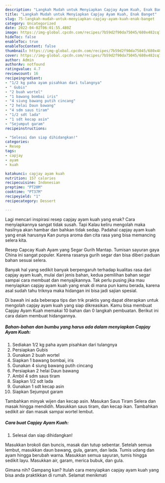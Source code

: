 ```yaml
---
description: "Langkah Mudah untuk Menyiapkan Capjay Ayam Kuah, Enak Banget"
title: "Langkah Mudah untuk Menyiapkan Capjay Ayam Kuah, Enak Banget"
slug: 75-langkah-mudah-untuk-menyiapkan-capjay-ayam-kuah-enak-banget
category: Uncategorized
date: 2022-04-02T06:01:55.480Z
image: https://img-global.cpcdn.com/recipes/7b59d2f90da75045/680x482cq70/capjay-ayam-kuah-foto-resep-utama.jpg
hideToc: false
enableToc: true
enableTocContent: false
thumbnail: https://img-global.cpcdn.com/recipes/7b59d2f90da75045/680x482cq70/capjay-ayam-kuah-foto-resep-utama.jpg
cover: https://img-global.cpcdn.com/recipes/7b59d2f90da75045/680x482cq70/capjay-ayam-kuah-foto-resep-utama.jpg
author: Admin
authorAv: notfound
ratingvalue: 4.7
reviewcount: 16
recipeingredient:
- "1/2 kg paha ayam pisahkan dari tulangnya"
- " Gubis"
- "2 buah wortel"
- "1 bawang bombai iris"
- "4 siung bawang putih cincang"
- "2 helai Daun bawang"
- "4 sdm saus tiram"
- "1/2 sdt lada"
- "1 sdt kecap asin"
- "Sejumput garam"
recipeinstructions:

- "Selesai dan siap dihidangkan!"
categories:
- Resep
tags:
- capjay
- ayam
- kuah

katakunci: capjay ayam kuah 
nutrition: 157 calories
recipecuisine: Indonesian
preptime: "PT20M"
cooktime: "PT37M"
recipeyield: "1"
recipecategory: Dessert

---
```



Lagi mencari inspirasi resep capjay ayam kuah yang enak? Cara menyiapkannya sangat tidak susah. Tapi Kalau keliru mengolah maka hasilnya akan hambar dan bahkan tidak sedap. Padahal capjay ayam kuah yang enak harusnya Kan punya aroma dan cita rasa yang bisa memancing selera kita.


Resep Capcay Kuah Ayam yang Segar Gurih Mantap. Tumisan sayuran gaya China ini sangat populer. Karena rasanya gurih segar dan bisa diberi paduan bahan sesuai selera.

Banyak hal yang sedikit banyak berpengaruh terhadap kualitas rasa dari capjay ayam kuah, mulai dari jenis bahan, kedua pemilihan bahan segar sampai cara membuat dan menyajikannya. Tak perlu pusing jika mau menyiapkan capjay ayam kuah yang enak di mana pun kamu berada, karena asal sudah tahu triknya maka hidangan ini bisa jadi sajian spesial.


Di bawah ini ada beberapa tips dan trik praktis yang dapat diterapkan untuk mengolah capjay ayam kuah yang siap dikreasikan. Kamu bisa membuat Capjay Ayam Kuah memakai 10 bahan dan 0 langkah pembuatan. Berikut ini cara dalam membuat hidangannya.

<!--inarticleads1-->

##### Bahan-bahan dan bumbu yang harus ada dalam menyiapkan Capjay Ayam Kuah:

1. Sediakan 1/2 kg paha ayam pisahkan dari tulangnya
1. Persiapkan  Gubis
1. Gunakan 2 buah wortel
1. Siapkan 1 bawang bombai, iris
1. Gunakan 4 siung bawang putih cincang
1. Persiapkan 2 helai Daun bawang
1. Ambil 4 sdm saus tiram
1. Siapkan 1/2 sdt lada
1. Gunakan 1 sdt kecap asin
1. Siapkan Sejumput garam


Tambahkan minyak wijen dan kecap asin. Masukan Saus Tiram Selera dan masak hingga mendidih. Masukkan saus tiram, dan kecap ikan. Tambahkan sedikit air dan masak sampai wortel lembut. 

<!--inarticleads2-->

##### Cara buat Capjay Ayam Kuah:


1. Selesai dan siap dihidangkan!

Masukkan brokoli dan buncis, masak dan tutup sebentar. Setelah semua lembut, masukkan daun bawang, gula, garam, dan lada. Tumis udang dan ayam hingga berubah warna. Masukkan semua sayuran, tumis hingga sedikit layu. Masukkan air, garam, merica bubuk, dan gula. 

Gimana nih? Gampang kan? Itulah cara menyiapkan capjay ayam kuah yang bisa anda praktikkan di rumah. Selamat menikmati
